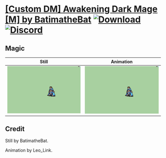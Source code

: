 # [\[Custom DM\]  Awakening Dark Mage \[M\] by BatimatheBat](./) [![Download](https://img.shields.io/badge/Download--red?style=social&logo=github)](https://minhaskamal.github.io/DownGit/#/home?url=https://github.com/Klokinator/FE-Repo/tree/main/Battle%20Animations%2FMagi%20-%20Dark-Type%2F%5BCustom%20DM%5D%20%20Awakening%20Dark%20Mage%20%5BM%5D%20by%20BatimatheBat%2F6.%20Magic%20(M)) [![Discord](https://img.shields.io/badge/Discord--blue?style=social&logo=discord)](https://discord.gg/C7VNGnyTPA)

## Magic

| Still | Animation |
| :---: | :-------: |
| ![Magic still](./Magic_000.png) | ![Magic](./Magic.gif) |

## Credit

Still by BatimatheBat.

Animation by Leo_Link.
